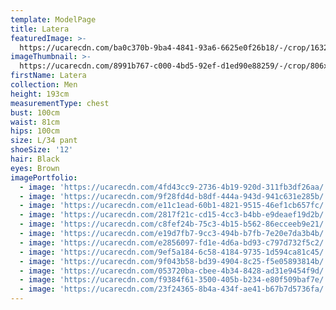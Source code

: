 ```yaml
---
template: ModelPage
title: Latera
featuredImage: >-
  https://ucarecdn.com/ba0c370b-9ba4-4841-93a6-6625e0f26b18/-/crop/1632x1072/0,615/-/preview/
imageThumbnail: >-
  https://ucarecdn.com/8991b767-c000-4bd5-92ef-d1ed90e88259/-/crop/806x1197/658,212/-/preview/
firstName: Latera
collection: Men
height: 193cm
measurementType: chest
bust: 100cm
waist: 81cm
hips: 100cm
size: L/34 pant
shoeSize: '12'
hair: Black
eyes: Brown
imagePortfolio:
  - image: 'https://ucarecdn.com/4fd43cc9-2736-4b19-920d-311fb3df26aa/'
  - image: 'https://ucarecdn.com/9f28fd4d-b8df-444a-943d-941c631e285b/'
  - image: 'https://ucarecdn.com/e11c1ead-60b1-4821-9515-46ef1cb657fc/'
  - image: 'https://ucarecdn.com/2817f21c-cd15-4cc3-b4bb-e9deaef19d2b/'
  - image: 'https://ucarecdn.com/c8fef24b-75c3-4b15-b562-86ecceeb9e21/'
  - image: 'https://ucarecdn.com/e19d7fb7-9cc3-494b-b7fb-7e20e7da3b4b/'
  - image: 'https://ucarecdn.com/e2856097-fd1e-4d6a-bd93-c797d732f5c2/'
  - image: 'https://ucarecdn.com/9ef5a184-6c58-4184-9735-1d594ca81c45/'
  - image: 'https://ucarecdn.com/9f043b58-bd39-4904-8c25-f5e05893814b/'
  - image: 'https://ucarecdn.com/053720ba-cbee-4b34-8428-ad31e9454f9d/'
  - image: 'https://ucarecdn.com/f9384f61-3500-405b-b234-e80f509baf7e/'
  - image: 'https://ucarecdn.com/23f24365-8b4a-434f-ae41-b67b7d5736fa/'
---
```


